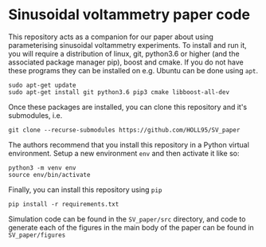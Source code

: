 # Sinusoidal voltammetry paper code
This repository acts as a companion for our paper about using parameterising sinusoidal voltammetry experiments. To install and run it, you will require a distribution of linux, git, python3.6 or higher (and the associated package manager pip), boost and cmake. If you do not have these programs they can be installed on e.g. Ubuntu can be done using ```apt```. 
```
sudo apt-get update
sudo apt-get install git python3.6 pip3 cmake libboost-all-dev
```

Once these packages are installed, you can clone this repository and it's submodules, 
i.e. 

```
git clone --recurse-submodules https://github.com/HOLL95/SV_paper
```

The authors recommend that you install this repository in a Python virtual environment. 
Setup a new environment `env` and then activate it like so:

```
python3 -m venv env
source env/bin/activate
```

Finally, you can install this repository using ```pip```
```
pip install -r requirements.txt
```

Simulation code can be found in the ```SV_paper/src``` directory, and code to generate 
each of the figures in the main body of the paper can be found in ```SV_paper/figures```
